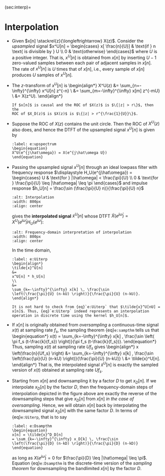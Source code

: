 (sec:interp)=
# Interpolation
 
* Given $x[n] \stackrel{z}{\longleftrightarrow} X(z)$. Consider the
  *upsampled* signal $x^U[n] = \begin{cases}
  x[ \frac{n}{U}] & \text{if } n \text{ is divisible by } U
  \\
  0 & \text{otherwise} 
  \end{cases}$
  where $U$ is a positive integer. That is, $x^U[n]$ is obtained from
  $x[n]$ by inserting $U-1$ zero-valued samples between each pair of
  adjacent samples in $x[n]$. The rate of $x^U[n]$ is $U$ times that
  of $x[n]$, i.e., every sample of $x[n]$ produces $U$ samples of
  $x^U[n]$.

* The $z$-transform of $x^U[n]$ is
  \begin{align*}
  X^U(z) 
  &=
  \sum_{n=-\infty}^{\infty} x^U[n] z^{-n}
  \\
  &=
  \sum_{m=-\infty}^{\infty} x[m] z^{-mU}
  \\
  &=
  X(z^U).
  \end{align*}
  ```{tip}
  If $x[n]$ is causal and the ROC of $X(z)$ is $\{|z| > r\}$, then the
  ROC of $X_D(z)$ is $X(z)$ is $\{|z| > r^{\frac{1}{U}}\}$.
  ```

* Suppose the ROC of $X(z)$ contains the unit circle. Then the ROC of
  $X^U(z)$ also does, and hence the DTFT of the upsampled signal
  $x^U[n]$ is given by
  ```{math}
  :label: e:upspectrum
  \begin{equation}
  X^U(e^{j\hat\omega}) = X(e^{j\hat\omega U})
  \end{equation}
  ```
* Passing the upsampled signal $x^U[n]$ through an ideal lowpass
  filter with frequency response $\displaystyle  H_U(e^{j\hat\omega}) = \begin{cases}
     U & \text{for } |\hat\omega| < \frac{\pi}{U} \\
     0  & \text{for } \frac{\pi}{U} \leq |\hat\omega| \leq \pi
     \end{cases}$ and impulse response $h_U[n] = \frac{\sin
  (\frac{\pi}{U} n)}{\frac{\pi}{U} n}$ 
  ```{image} ../figs/Uinterp.jpg 
  :alt: Interpolation
  :width: 800px 
  :align: center 
  ``` 
  gives the **interpolated signal** 
  $\tilde{x}^U[n]$ whose DTFT $\tilde{X}(e^{j\hat\omega}) = X^U(e^{j\hat\omega})
  H_U(e^{j\hat\omega})$:
  ```{image} ../figs/Uspectrum.jpg 
  :alt: Frequency-domain interpretation of interpolation 
  :width: 800px 
  :align: center 
  ``` 
  In the time domain,
  ```{math}
  :label: e:Uiterp
  \begin{align*}
  \tilde{x}^U[n]
  &=
  x^U[n] * h_U[n]
  \\
  &=
  \sum_{k=-\infty}^{\infty} x[k] \, \frac{\sin
  \left(\frac{\pi}{U} (n-kU) \right)}{\frac{\pi}{U} (n-kU)}.
  \end{align*}
  ```
  ```{tip}
  It is not hard to check from {eq}`e:Uiterp` that $\tilde{x}^U[nU] =
  x[n]$. Thus, {eq}`e:Uiterp` indeed represents an interpolation
  operation in discrete time using the kernel $h_U[n]$. 
  ```

* If $x[n]$ is originally obtained from *oversampling* a continuous-time
  signal $x(t)$ at sampling rate $f_s$, the sampling theorem
  {eq}`e:sampthm` tells us that
  \begin{equation*}
  x(t) = \sum_{k=-\infty}^{\infty} x[k] \, \frac{\sin \left( \pi f_s
  (t-\frac{k}{f_s}) \right)}{\pi f_s (t-\frac{k}{f_s})}.
  \end{equation*}
  Thus, sampling $x(t)$ at sampling rate $Uf_s$ gives
  \begin{align*}
  x \left(\frac{n}{Uf_s} \right) 
  &= 
  \sum_{k=-\infty}^{\infty} x[k] \, \frac{\sin
  \left(\frac{\pi}{U} (n-kU) \right)}{\frac{\pi}{U} (n-kU)}
  \\
  &= \tilde{x}^U[n].
  \end{align*}
  That is, the interpolated signal $\tilde{x}^U[n]$ is exactly the
  sampled version of $x(t)$ obtained at sampling rate $Uf_s$.

* Starting from $x[n]$ and downsampling it by a factor $D$ to get
  $x_D[n]$. If we interpolate $x_D[n]$ by the factor $D$, then the
  frequency-domain steps of interpolation depicted in the figure above
  are exactly the reverse of the downsampling steps that give $x_D[n]$
  from $x[n]$ *in the case of oversampling*. Hence, we will obtain
  $x[n]$ back by interpolating the downsampled signal $x_D[n]$ with
  the same factor $D$. In terms of {eq}`e:Uiterp`, that is to say
  ```{math}
  :label: e:Dsampthm
  \begin{equation}
  x[n] = \tilde{x}^D_D[n]
  = \sum_{k=-\infty}^{\infty} x_D[k] \, \frac{\sin
  \left(\frac{\pi}{D} (n-kD) \right)}{\frac{\pi}{D} (n-kD)} 
  \end{equation}
  ```
  as long as $X(e^{j\hat\omega}) = 0$ for $\frac{\pi}{D} \leq
  |\hat\omega| \leq \pi$. Equation {eq}`e:Dsampthm` is the
  discrete-time version of the *sampling theorem* for downsampling the
  bandlimited $x[n]$ by the factor $D$.
